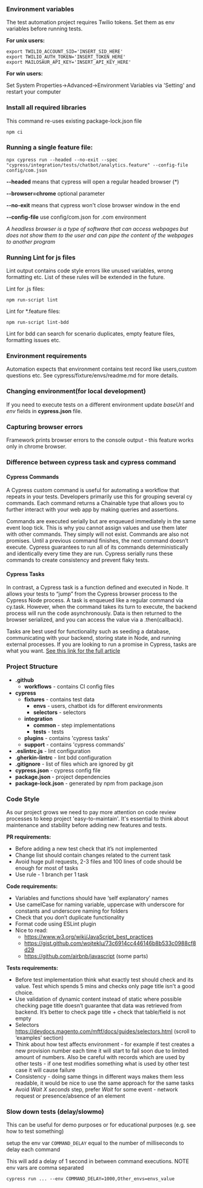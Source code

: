 ### Environment variables

The test automation project requires Twilio tokens. Set them as env variables before running tests.

**For unix users:**
```console
export TWILIO_ACCOUNT_SID='INSERT_SID_HERE'
export TWILIO_AUTH_TOKEN='INSERT_TOKEN_HERE'
export MAILOSAUR_API_KEY='INSERT_API_KEY_HERE'
```

**For win users:**

Set System Properties->Advanced->Environment Variables via 'Setting' and restart your computer

### Install all required libraries
This command re-uses existing package-lock.json file

```console
npm ci
```

### Running a single feature file:

```console
npx cypress run --headed --no-exit --spec "cypress/integration/tests/chatbot/analytics.feature" --config-file config/com.json
```
**--headed** means that cypress will open a regular headed browser (*)

**--browser=chrome** optional parameter

**--no-exit** means that cypress won't close browser window in the end

**--config-file** use config/com.json for .com environment

_A headless browser is a type of software that can access webpages but does not show them to the user and can pipe 
the content of the webpages to another program_

### Running Lint for js files
Lint output contains code style errors like unused variables, wrong formatting etc. List of 
these rules will be extended in the future. 

Lint for  .js files:
```console
npm run-script lint
```

Lint for *.feature files:
```console
npm run-script lint-bdd
```
Lint for bdd can search for scenario duplicates, empty feature files, formatting issues etc.

### Environment requirements
Automation expects that environment contains test record like users,custom questions etc.
See cypress/fixture/envs/readme.md for more details.


### Changing environment(for local development)
If you need to execute tests on a different environment update _baseUrl_ and _env_ fields in **cypress.json** file.

### Capturing browser errors
Framework prints browser errors to the console output - this feature works only in chrome browser.

### Difference between cypress task and cypress command
#### Cypress Commands
A Cypress custom command is useful for automating a workflow that repeats in your tests. Developers primarily use this for grouping several cy commands. Each command returns a Chainable type that allows you to further interact with your web app by making queries and assertions.

Commands are executed serially but are enqueued immediately in the same event loop tick. This is why you cannot assign values and use them later with other commands. They simply will not exist.
Commands are also not promises. Until a previous command finishes, the next command doesn’t execute. Cypress guarantees to run all of its commands deterministically and identically every time they are run. Cypress serially runs these commands to create consistency and prevent flaky tests.

#### Cypress Tasks
In contrast, a Cypress task is a function defined and executed in Node. It allows your tests to “jump” from the Cypress browser process to the Cypress Node process. A task is enqueued like a regular command via cy.task. However, when the command takes its turn to execute, the backend process will run the code asynchronously. Data is then returned to the browser serialized, and you can access the value via a .then(callback).

Tasks are best used for functionality such as seeding a database, communicating with your backend, storing state in Node, and running external processes. If you are looking to run a promise in Cypress, tasks are what you want.
[See this link for the full article](https://spin.atomicobject.com/2021/07/30/cypress-tasks-vs-commands/#:~:text=Cypress%20Commands%20and%20Tasks,-Hopefully%2C%20now%20you&text=The%20key%20takeaways%20are%3A,assertions%2C%20go%20with%20a%20command)

### Project Structure
* **.github**
  * **workflows**                 - contains CI config files
* **cypress**
  * **fixtures**                  - contains test data  
    * **envs**                    - users, chatbot ids for different environments
    * **selectors**               - selectors
  * **integration**
    * **common**                  - step implementations
    * **tests**                   - tests
  * **plugins**                   - contains 'cypress tasks'
  * **support**                   - contains 'cypress commands'
* **.eslintrc.js**                - lint configuration
* .**gherkin-lintrc**             - lint bdd configuration
* **.gitignore**                  - list of files which are ignored by git
* **cypress.json**                - cypress config file
* **package.json**                - project dependencies
* **package-lock.json**           - generated by npm from package.json

### Code Style
As our project grows we need to pay more attention on code review processes to keep 
project 'easy-to-maintain'. It's essential to think about maintenance and stability before adding 
new features and tests.

**PR requirements:**

* Before adding a new test check that it’s not implemented
* Change list should contain changes related to the current task
* Avoid huge pull requests, 2-3 files and 100 lines of code should be enough for most of tasks
* Use rule - 1 branch per 1 task

**Code requirements:**

* Variables and functions should have ‘self explanatory’ names
* Use camelCase for naming variable, uppercase with underscore for constants and underscore naming for folders
* Check that you don’t duplicate functionality
* Format code using ESLint plugin
* Nice to read:
    * https://www.w3.org/wiki/JavaScript_best_practices
    * https://gist.github.com/wojteklu/73c6914cc446146b8b533c0988cf8d29
    * https://github.com/airbnb/javascript (some parts)
    
**Tests requirements:**

* Before test implementation think what exactly test should check and its value. Test which spends 5 mins and checks 
  only page title isn't a good choice.
* Use validation of dynamic content instead of static where possible checking page title doesn’t 
  guarantee that data was retrieved from backend. It’s better to check page title + check that table/field  is not empty
* Selectors
https://devdocs.magento.com/mftf/docs/guides/selectors.html (scroll to ‘examples’ section)
* Think about how test affects environment - for example if test creates a new provision number each time it will start 
  to fail soon due to limited amount of numbers. Also be careful with records which are used by other tests - if one 
  test modifies something what is used by other test case it will cause failure
* Consistency - doing same things in different ways makes them less readable, it would be nice to use the same approach 
  for the same tasks
* Avoid _Wait X seconds_ step, prefer _Wait_ for some event - network request or presence/absence of an element


### Slow down tests (delay/slowmo)
This can be useful for demo purposes or for educational purposes (e.g. see how to test something)

setup the env var `COMMAND_DELAY` equal to the number of milliseconds to delay each command

This will add a delay of 1 second in between command executions. NOTE env vars are comma separated
```console
cypress run ... --env COMMAND_DELAY=1000,Other_envs=envs_value
```
